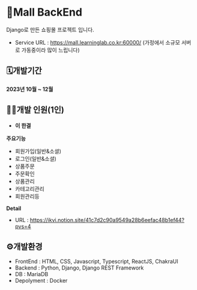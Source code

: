 # 🏪Mall BackEnd
Django로 만든 쇼핑몰 프로젝트 입니다.
- Service URL : https://mall.learninglab.co.kr:60000/ (가정에서 소규모 서버로 가동중이라 많이 느립니다)

## 🗓️개발기간
**2023년 10월 ~ 12월**

## 👨‍💻개발 인원(1인)
- **이 한결**

**주요기능**	
- 회원가입(일반&소셜)
- 로그인(일반&소셜)
- 상품주문
- 주문확인
- 상품관리
- 카테고리관리
- 회원관리등

**Detail**
- URL : https://ikvi.notion.site/41c7d2c90a9549a28b6eefac48b1ef44?pvs=4

## ⚙️개발환경
- FrontEnd : HTML, CSS, Javascript, Typescript, ReactJS, ChakraUI
- Backend : Python, Django, Django REST Framework
- DB : MariaDB
- Depolyment : Docker
